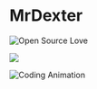 # MrDexter

![Open Source Love](https://badges.frapsoft.com/os/v1/open-source.png?v=103)

![](https://img.shields.io/badge/Status-Active%20&%20Updated-5bc0de?style=for-the-badge&logo=circleci)

![Coding Animation](https://mrdexter.ir/svg/x.svg)
